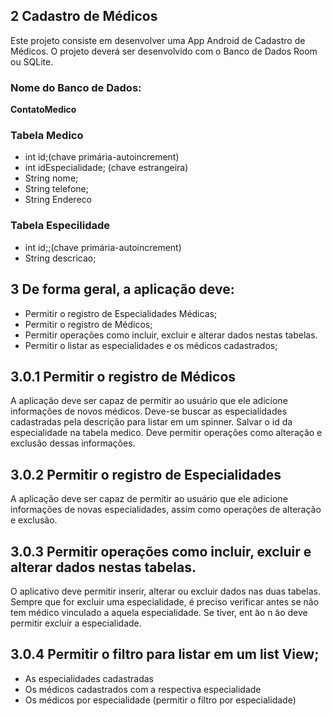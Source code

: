 
## 2 Cadastro de Médicos

Este projeto consiste em desenvolver uma App Android de Cadastro de Médicos.
O projeto deverá ser desenvolvido com o Banco de Dados Room ou SQLite.

### Nome do Banco de Dados: 
**ContatoMedico**

### Tabela Medico
- int id;(chave primária-autoincrement)
- int idEspecialidade; (chave estrangeira)
- String nome;
- String telefone;
- String Endereco

### Tabela Especilidade
- int id;;(chave primária-autoincrement)
- String descricao;

## 3 De forma geral, a aplicação deve:
- Permitir o registro de Especialidades Médicas;
- Permitir o registro de Médicos;
- Permitir operações como incluir, excluir e alterar dados nestas tabelas.
- Permitir o listar as especialidades e os médicos cadastrados;

## 3.0.1 Permitir o registro de Médicos

A aplicação deve ser capaz de permitir ao usuário que ele adicione informações
de novos médicos. Deve-se buscar as especialidades cadastradas pela descrição
para listar em um spinner. Salvar o id da especialidade na tabela medico. Deve
permitir operações como alteração e exclusão dessas informações.

## 3.0.2 Permitir o registro de Especialidades

A aplicação deve ser capaz de permitir ao usuário que ele adicione informações
de novas especialidades, assim como operações de alteração e exclusão.

## 3.0.3 Permitir operações como incluir, excluir e alterar dados nestas tabelas.

O aplicativo deve permitir inserir, alterar ou excluir dados nas duas tabelas.
Sempre que for excluir uma especialidade, é preciso verificar antes se não tem
médico vinculado a aquela especialidade. Se tiver, ent ̃ao n ̃ao deve permitir
excluir a especialidade.

## 3.0.4 Permitir o filtro para listar em um list View;

- As especialidades cadastradas
- Os médicos cadastrados com a respectiva especialidade 
- Os médicos por especialidade (permitir o filtro por especialidade)


